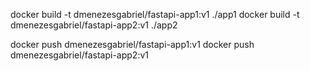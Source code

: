 docker build -t dmenezesgabriel/fastapi-app1:v1 ./app1
docker build -t dmenezesgabriel/fastapi-app2:v1 ./app2

docker push dmenezesgabriel/fastapi-app1:v1
docker push dmenezesgabriel/fastapi-app2:v1